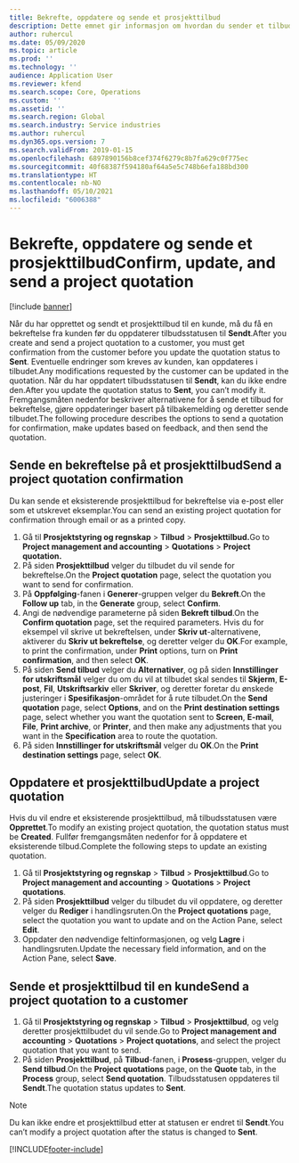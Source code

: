 ```yaml
---
title: Bekrefte, oppdatere og sende et prosjekttilbud
description: Dette emnet gir informasjon om hvordan du sender et tilbud til kunden for bekreftelse, endrer det basert på tilbakemelding, og deretter sender tilbudet på nytt.
author: ruhercul
ms.date: 05/09/2020
ms.topic: article
ms.prod: ''
ms.technology: ''
audience: Application User
ms.reviewer: kfend
ms.search.scope: Core, Operations
ms.custom: ''
ms.assetid: ''
ms.search.region: Global
ms.search.industry: Service industries
ms.author: ruhercul
ms.dyn365.ops.version: 7
ms.search.validFrom: 2019-01-15
ms.openlocfilehash: 6897890156b8cef374f6279c8b7fa629c0f775ec
ms.sourcegitcommit: 40f68387f594180af64a5e5c748b6efa188bd300
ms.translationtype: HT
ms.contentlocale: nb-NO
ms.lasthandoff: 05/10/2021
ms.locfileid: "6006388"
---
```

# <a name="confirm-update-and-send-a-project-quotation"></a><span data-ttu-id="eb729-103">Bekrefte, oppdatere og sende et prosjekttilbud</span><span class="sxs-lookup"><span data-stu-id="eb729-103">Confirm, update, and send a project quotation</span></span>

[!include [banner](../includes/banner.md)]

<span data-ttu-id="eb729-104">Når du har opprettet og sendt et prosjekttilbud til en kunde, må du få en bekreftelse fra kunden før du oppdaterer tilbudsstatusen til **Sendt**.</span><span class="sxs-lookup"><span data-stu-id="eb729-104">After you create and send a project quotation to a customer, you must get confirmation from the customer before you update the quotation status to **Sent**.</span></span> <span data-ttu-id="eb729-105">Eventuelle endringer som kreves av kunden, kan oppdateres i tilbudet.</span><span class="sxs-lookup"><span data-stu-id="eb729-105">Any modifications requested by the customer can be updated in the quotation.</span></span> <span data-ttu-id="eb729-106">Når du har oppdatert tilbudsstatusen til **Sendt**, kan du ikke endre den.</span><span class="sxs-lookup"><span data-stu-id="eb729-106">After you update the quotation status to **Sent**, you can’t modify it.</span></span> <span data-ttu-id="eb729-107">Fremgangsmåten nedenfor beskriver alternativene for å sende et tilbud for bekreftelse, gjøre oppdateringer basert på tilbakemelding og deretter sende tilbudet.</span><span class="sxs-lookup"><span data-stu-id="eb729-107">The following procedure describes the options to send a quotation for confirmation, make updates based on feedback, and then send the quotation.</span></span>

## <a name="send-a-project-quotation-confirmation"></a><span data-ttu-id="eb729-108">Sende en bekreftelse på et prosjekttilbud</span><span class="sxs-lookup"><span data-stu-id="eb729-108">Send a project quotation confirmation</span></span>  

<span data-ttu-id="eb729-109">Du kan sende et eksisterende prosjekttilbud for bekreftelse via e-post eller som et utskrevet eksemplar.</span><span class="sxs-lookup"><span data-stu-id="eb729-109">You can send an existing project quotation for confirmation through email or as a printed copy.</span></span> 

1. <span data-ttu-id="eb729-110">Gå til **Prosjektstyring og regnskap** > **Tilbud** > **Prosjekttilbud.**</span><span class="sxs-lookup"><span data-stu-id="eb729-110">Go to **Project management and accounting** > **Quotations** > **Project quotation.**</span></span> 
2. <span data-ttu-id="eb729-111">På siden **Prosjekttilbud** velger du tilbudet du vil sende for bekreftelse.</span><span class="sxs-lookup"><span data-stu-id="eb729-111">On the **Project quotation** page, select the quotation you want to send for confirmation.</span></span> 
3. <span data-ttu-id="eb729-112">På **Oppfølging**-fanen i **Generer**-gruppen velger du **Bekreft**.</span><span class="sxs-lookup"><span data-stu-id="eb729-112">On the **Follow up** tab, in the **Generate** group, select **Confirm**.</span></span> 
4. <span data-ttu-id="eb729-113">Angi de nødvendige parameterne på siden **Bekreft tilbud**.</span><span class="sxs-lookup"><span data-stu-id="eb729-113">On the **Confirm quotation** page, set the required parameters.</span></span> <span data-ttu-id="eb729-114">Hvis du for eksempel vil skrive ut bekreftelsen, under **Skriv ut**-alternativene, aktiverer du **Skriv ut bekreftelse**, og deretter velger du **OK**.</span><span class="sxs-lookup"><span data-stu-id="eb729-114">For example, to print the confirmation, under **Print** options, turn on **Print confirmation**, and then select **OK**.</span></span>
5. <span data-ttu-id="eb729-115">På siden **Send tilbud** velger du **Alternativer**, og på siden **Innstillinger for utskriftsmål** velger du om du vil at tilbudet skal sendes til **Skjerm**, **E-post**, **Fil**, **Utskriftsarkiv** eller **Skriver**, og deretter foretar du ønskede justeringer i **Spesifikasjon**-området for å rute tilbudet.</span><span class="sxs-lookup"><span data-stu-id="eb729-115">On the **Send quotation** page, select **Options**, and on the **Print destination settings** page, select whether you want the quotation sent to **Screen**, **E-mail**, **File**, **Print archive**, or **Printer**, and then make any adjustments that you want in the **Specification** area to route the quotation.</span></span>
6. <span data-ttu-id="eb729-116">På siden **Innstillinger for utskriftsmål** velger du **OK**.</span><span class="sxs-lookup"><span data-stu-id="eb729-116">On the **Print destination settings** page, select **OK**.</span></span>  

## <a name="update-a-project-quotation"></a><span data-ttu-id="eb729-117">Oppdatere et prosjekttilbud</span><span class="sxs-lookup"><span data-stu-id="eb729-117">Update a project quotation</span></span>

<span data-ttu-id="eb729-118">Hvis du vil endre et eksisterende prosjekttilbud, må tilbudsstatusen være **Opprettet**.</span><span class="sxs-lookup"><span data-stu-id="eb729-118">To modify an existing project quotation, the quotation status must be **Created**.</span></span> <span data-ttu-id="eb729-119">Fullfør fremgangsmåten nedenfor for å oppdatere et eksisterende tilbud.</span><span class="sxs-lookup"><span data-stu-id="eb729-119">Complete the following steps to update an existing quotation.</span></span> 

1. <span data-ttu-id="eb729-120">Gå til **Prosjektstyring og regnskap** > **Tilbud** > **Prosjekttilbud**.</span><span class="sxs-lookup"><span data-stu-id="eb729-120">Go to **Project management and accounting** > **Quotations** > **Project quotations**.</span></span>
2. <span data-ttu-id="eb729-121">På siden **Prosjekttilbud** velger du tilbudet du vil oppdatere, og deretter velger du **Rediger** i handlingsruten.</span><span class="sxs-lookup"><span data-stu-id="eb729-121">On the **Project quotations** page, select the quotation you want to update and on the Action Pane, select **Edit**.</span></span>
3. <span data-ttu-id="eb729-122">Oppdater den nødvendige feltinformasjonen, og velg **Lagre** i handlingsruten.</span><span class="sxs-lookup"><span data-stu-id="eb729-122">Update the necessary field information, and on the Action Pane, select **Save**.</span></span>  

## <a name="send-a-project-quotation-to-a-customer"></a><span data-ttu-id="eb729-123">Sende et prosjekttilbud til en kunde</span><span class="sxs-lookup"><span data-stu-id="eb729-123">Send a project quotation to a customer</span></span> 

1. <span data-ttu-id="eb729-124">Gå til **Prosjektstyring og regnskap** > **Tilbud** > **Prosjekttilbud**, og velg deretter prosjekttilbudet du vil sende.</span><span class="sxs-lookup"><span data-stu-id="eb729-124">Go to **Project management and accounting** > **Quotations** > **Project quotations**, and select the project quotation that you want to send.</span></span>
2. <span data-ttu-id="eb729-125">På siden **Prosjekttilbud**, på **Tilbud**-fanen, i **Prosess**-gruppen, velger du **Send tilbud**.</span><span class="sxs-lookup"><span data-stu-id="eb729-125">On the **Project quotations** page, on the **Quote** tab, in the **Process** group, select **Send quotation**.</span></span> <span data-ttu-id="eb729-126">Tilbudsstatusen oppdateres til **Sendt**.</span><span class="sxs-lookup"><span data-stu-id="eb729-126">The quotation status updates to **Sent**.</span></span>

> [!NOTE]
> <span data-ttu-id="eb729-127">Du kan ikke endre et prosjekttilbud etter at statusen er endret til **Sendt**.</span><span class="sxs-lookup"><span data-stu-id="eb729-127">You can’t modify a project quotation after the status is changed to **Sent**.</span></span>


[!INCLUDE[footer-include](../includes/footer-banner.md)]